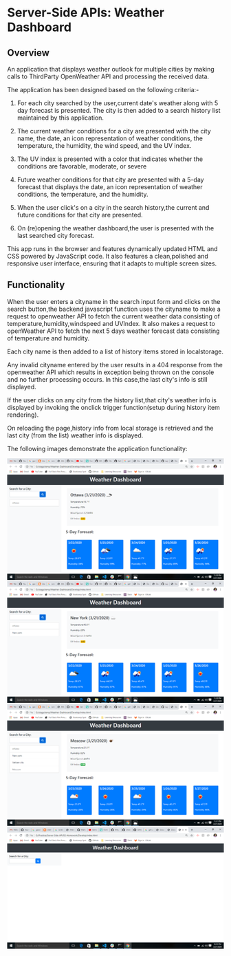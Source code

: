 # Server-Side APIs: Weather Dashboard

## Overview 
An application that displays weather outlook for multiple cities by making calls to ThirdParty
OpenWeather API and processing the received data.

The application has been designed based on the following criteria:-

1. For each city searched by the user,current date's weather along with 5 day forecast is presented.
   The city is then added to a search history list maintained by this application.

2. The current weather conditions for a city are presented with the city name, the date, an icon
   representation of weather conditions, the temperature, the humidity, the wind speed, and the UV index.

3. The UV index is presented with a color that indicates whether the conditions are favorable,
   moderate, or severe

4. Future weather conditions for that city are presented with a 5-day forecast that displays the date,
   an icon representation of weather conditions, the temperature, and the humidity.

5. When the user click's on a city in the search history,the current and future conditions for that city
   are presented.

6. On (re)opening the weather dashboard,the user is presented with the last searched city forecast.

This app runs in the browser and features dynamically updated HTML and CSS powered by JavaScript code. 
It also features a clean,polished and responsive user interface, ensuring that it adapts to multiple
screen sizes.

## Functionality
When the user enters a cityname in the search input form and clicks on the search button,the backend
javascript function uses the cityname to make a request to openweather API to fetch the current weather
data consisting of temperature,humidity,windspeed and UVIndex.
It also makes a request to openWeather API to fetch the next 5 days weather forecast data consisting of
temperature and humidity.

Each city name is then added to a list of history items stored in localstorage.

Any invalid cityname entered by the user results in a 404 response from the openweather API which results
in exception being thrown on the console and no further processing occurs. 
In this case,the last city's info is still displayed.

If the user clicks on any city from the history list,that city's weather info is displayed by invoking the
onclick trigger function(setup during history item rendering).

On reloading the page,history info from local storage is retrieved and the last city (from the list)
weather info is displayed.

The following images demonstrate the application functionality:

![Shows current weather](./Assets/1.showscurrentcityweather.png)
![Currentday and Five day forecast](./Assets/2.currentweatherandFivedayforecast.png)
![Uv index](./Assets/3.weatherUvIndex.png)
![Entry page](./Assets/4.entrypage.png)